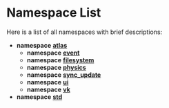 
# Namespace List

Here is a list of all namespaces with brief descriptions:


* **namespace** [**atlas**](namespaceatlas.md)     
    * **namespace** [**event**](namespaceatlas_1_1event.md)     
    * **namespace** [**filesystem**](namespaceatlas_1_1filesystem.md)     
    * **namespace** [**physics**](namespaceatlas_1_1physics.md)     
    * **namespace** [**sync\_update**](namespaceatlas_1_1sync__update.md)     
    * **namespace** [**ui**](namespaceatlas_1_1ui.md)     
    * **namespace** [**vk**](namespaceatlas_1_1vk.md)     
* **namespace** [**std**](namespacestd.md) 

